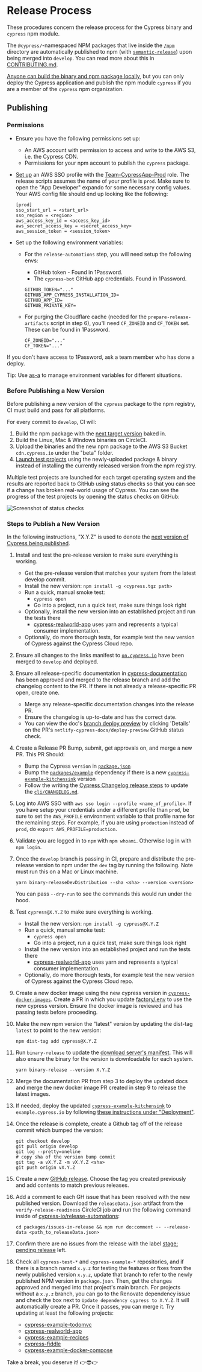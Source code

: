 # Release Process

These procedures concern the release process for the Cypress binary and `cypress` npm module.

The `@cypress/`-namespaced NPM packages that live inside the [`/npm`](../npm) directory are automatically published to npm (with [`semantic-release`](https://semantic-release.gitbook.io/semantic-release/)) upon being merged into `develop`. You can read more about this in [CONTRIBUTING.md](../CONTRIBUTING.md#releases).

[Anyone can build the binary and npm package locally](./building-release-artifacts.md), but you can only deploy the Cypress application and publish the npm module `cypress` if you are a member of the `cypress` npm organization.

## Publishing

### Permissions

- Ensure you have the following permissions set up:
  - An AWS account with permission to access and write to the AWS S3, i.e. the Cypress CDN.
  - Permissions for your npm account to publish the `cypress` package.

- [Set up](https://cypress-io.atlassian.net/wiki/spaces/INFRA/pages/1534853121/AWS+SSO+Cypress) an AWS SSO profile with the [Team-CypressApp-Prod](https://cypress-io.atlassian.net/wiki/spaces/INFRA/pages/1534853121/AWS+SSO+Cypress#Team-CypressApp-Prod) role. The release scripts assumes the name of your profile is `prod`. Make sure to open the "App Developer" expando for some necessary config values. Your AWS config file should end up looking like the following:

    ```
    [prod]
    sso_start_url = <start_url>
    sso_region = <region>
    aws_access_key_id = <access_key_id>
    aws_secret_access_key = <secret_access_key>
    aws_session_token = <session_token>
    ```

- Set up the following environment variables:
  - For the `release-automations` step, you will need setup the following envs:
    - GitHub token - Found in 1Password.
    - The `cypress-bot` GitHub app credentials. Found in 1Password.
    ```text
    GITHUB_TOKEN="..."
    GITHUB_APP_CYPRESS_INSTALLATION_ID=
    GITHUB_APP_ID=
    GITHUB_PRIVATE_KEY=
    ```

  - For purging the Cloudflare cache (needed for the `prepare-release-artifacts` script in step 6), you'll need `CF_ZONEID` and `CF_TOKEN` set. These can be found in 1Password.
      ```text
      CF_ZONEID="..."
      CF_TOKEN="..."
      ```

If you don't have access to 1Password, ask a team member who has done a deploy.

Tip: Use [as-a](https://github.com/bahmutov/as-a) to manage environment variables for different situations.

### Before Publishing a New Version

Before publishing a new version of the `cypress` package to the npm registry, CI must build and pass for all platforms.

For every commit to `develop`, CI will:

1. Build the npm package with the [next target version](./next-version.md) baked in.
2. Build the Linux, Mac & Windows binaries on CircleCI.
3. Upload the binaries and the new npm package to the AWS S3 Bucket `cdn.cypress.io` under the "beta" folder.
4. [Launch test projects](./testing-other-projects.md) using the newly-uploaded package & binary instead of installing the currently released version from the npm registry.

Multiple test projects are launched for each target operating system and the results are reported
back to GitHub using status checks so that you can see if a change has broken real-world usage
of Cypress. You can see the progress of the test projects by opening the status checks on GitHub:

![Screenshot of status checks](https://i.imgur.com/AsQwzgO.png)

### Steps to Publish a New Version

In the following instructions, "X.Y.Z" is used to denote the [next version of Cypress being published](./next-version.md).

1. Install and test the pre-release version to make sure everything is working.
    - Get the pre-release version that matches your system from the latest develop commit.
    - Install the new version: `npm install -g <cypress.tgz path>`
    - Run a quick, manual smoke test:
        - `cypress open`
        - Go into a project, run a quick test, make sure things look right
    - Optionally, install the new version into an established project and run the tests there
        - [cypress-realworld-app](https://github.com/cypress-io/cypress-realworld-app) uses yarn and represents a typical consumer implementation.
    - Optionally, do more thorough tests, for example test the new version of Cypress against the Cypress Cloud repo.

2. Ensure all changes to the links manifest to [`on.cypress.io`](https://github.com/cypress-io/cypress-services/tree/develop/packages/on) have been merged to `develop` and deployed.

3. Ensure all release-specific documentation in [cypress-documentation](https://github.com/cypress-io/cypress-documentation) has been approved and merged to the release branch and add the changelog content to the PR. If there is not already a release-specific PR open, create one.
    - Merge any release-specific documentation changes into the release PR.
    - Ensure the changelog is up-to-date and has the correct date.
    - You can view the doc's [branch deploy preview](https://github.com/cypress-io/cypress-documentation/blob/master/CONTRIBUTING.md#pull-requests) by clicking 'Details' on the PR's `netlify-cypress-docs/deploy-preview` GitHub status check.

4. Create a Release PR Bump, submit, get approvals on, and merge a new PR. This PR Should:
    - Bump the Cypress `version` in [`package.json`](package.json)
    - Bump the [`packages/example`](../packages/example) dependency if there is a new [`cypress-example-kitchensink`](https://github.com/cypress-io/cypress-example-kitchensink/releases) version
    - Follow the writing the [Cypress Changelog release steps](./writing-the-cypress-changelog.md#release) to update the [`cli/CHANGELOG.md`](../cli/CHANGELOG.md).

5. Log into AWS SSO with `aws sso login --profile <name_of_profile>`. If you have setup your credentials under a different profile than `prod`, be sure to set the `AWS_PROFILE` environment variable to that profile name for the remaining steps. For example, if you are using `production` instead of `prod`, do `export AWS_PROFILE=production`.

6. Validate you are logged in to `npm` with `npm whoami`. Otherwise log in with `npm login`.

7. Once the `develop` branch is passing in CI, prepare and distribute the pre-release version to npm under the `dev` tag by running the following. Note must run this on a Mac or Linux machine.
    ```
    yarn binary-releaseDevDistribution --sha <sha> --version <version>
    ```
    You can pass `--dry-run` to see the commands this would run under the hood.

8. Test `cypress@X.Y.Z` to make sure everything is working.
    - Install the new version: `npm install -g cypress@X.Y.Z`
    - Run a quick, manual smoke test:
        - `cypress open`
        - Go into a project, run a quick test, make sure things look right
    - Install the new version into an established project and run the tests there
        - [cypress-realworld-app](https://github.com/cypress-io/cypress-realworld-app) uses yarn and represents a typical consumer implementation.
    - Optionally, do more thorough tests, for example test the new version of Cypress against the Cypress Cloud repo.

9. Create a new docker image using the new cypress version in [`cypress-docker-images`](https://github.com/cypress-io/cypress-docker-images). Create a PR in which you update [factory/.env](https://github.com/cypress-io/cypress-docker-images/blob/master/factory/.env#L20) to use the new cypress version. Ensure the docker image is reviewed and has passing tests before proceeding.

10. Make the new npm version the "latest" version by updating the dist-tag `latest` to point to the new version:

    ```shell
    npm dist-tag add cypress@X.Y.Z
    ```

11. Run `binary-release` to update the [download server's manifest](https://download.cypress.io/desktop.json). This will also ensure the binary for the version is downloadable for each system.

    ```shell
    yarn binary-release --version X.Y.Z
    ```

12. Merge the documentation PR from step 3 to deploy the updated docs and merge the new docker image PR created in step 9 to release the latest images.

13. If needed, deploy the updated [`cypress-example-kitchensink`][cypress-example-kitchensink] to `example.cypress.io` by following [these instructions under "Deployment"](../packages/example/README.md).

14. Once the release is complete, create a Github tag off of the release commit which bumped the version:
    ```shell
    git checkout develop
    git pull origin develop
    git log --pretty=oneline
    # copy sha of the version bump commit
    git tag -a vX.Y.Z -m vX.Y.Z <sha>
    git push origin vX.Y.Z
    ```

15. Create a new [GitHub release](https://github.com/cypress-io/cypress/releases). Choose the tag you created previously and add contents to match previous releases.

16. Add a comment to each GH issue that has been resolved with the new published version. Download the `releaseData.json` artifact from the `verify-release-readiness` CircleCI job and run the following command inside of [cypress-io/release-automations][release-automations]:

    ```shell
    cd packages/issues-in-release && npm run do:comment -- --release-data <path_to_releaseData.json>
    ```

17. Confirm there are no issues from the release with the label [stage: pending release](https://github.com/cypress-io/cypress/issues?q=label%3A%22stage%3A+pending+release%22+is%3Aclosed) left.

18. Check all `cypress-test-*` and `cypress-example-*` repositories, and if there is a branch named `x.y.z` for testing the features or fixes from the newly published version `x.y.z`, update that branch to refer to the newly published NPM version in `package.json`. Then, get the changes approved and merged into that project's main branch. For projects without a `x.y.z` branch, you can go to the Renovate dependency issue and check the box next to `Update dependency cypress to X.Y.Z`. It will automatically create a PR. Once it passes, you can merge it. Try updating at least the following projects:
    - [cypress-example-todomvc](https://github.com/cypress-io/cypress-example-todomvc/issues/99)
    - [cypress-realworld-app](https://github.com/cypress-io/cypress-realworld-app/issues/41)
    - [cypress-example-recipes](https://github.com/cypress-io/cypress-example-recipes/issues/225)
    - [cypress-fiddle](https://github.com/cypress-io/cypress-fiddle/issues/5)
    - [cypress-example-docker-compose](https://github.com/cypress-io/cypress-example-docker-compose)

Take a break, you deserve it! 👉😎👉

[release-automations]: https://github.com/cypress-io/release-automations
[cypress-example-kitchensink]: https://github.com/cypress-io/cypress-example-kitchensink

